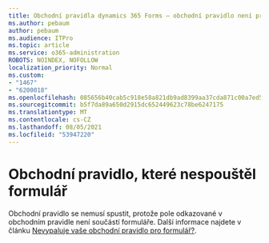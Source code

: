 ```yaml
---
title: Obchodní pravidla dynamics 365 Forms – obchodní pravidlo není pro formulář vypouštěné
ms.author: pebaum
author: pebaum
ms.audience: ITPro
ms.topic: article
ms.service: o365-administration
ROBOTS: NOINDEX, NOFOLLOW
localization_priority: Normal
ms.custom:
- "1467"
- "6200018"
ms.openlocfilehash: 085656b40cab5c918e58a821db9ad8399aa37cda871c00a7ed51411c4b733576
ms.sourcegitcommit: b5f7da89a650d2915dc652449623c78be6247175
ms.translationtype: MT
ms.contentlocale: cs-CZ
ms.lasthandoff: 08/05/2021
ms.locfileid: "53947220"
---
```

# <a name="business-rule-not-firing-for-a-form"></a>Obchodní pravidlo, které nespouštěl formulář

Obchodní pravidlo se nemusí spustit, protože pole odkazované v obchodním pravidle není součástí formuláře. Další informace najdete v článku [Nevypaluje vaše obchodní pravidlo pro formulář?](https://docs.microsoft.com/powerapps/maker/model-driven-apps/create-business-rules-recommendations-apply-logic-form#is-your-business-rule-not-firing-for-a-form).
